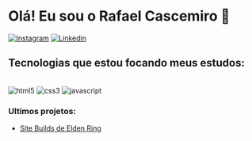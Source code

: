 # Olá! Eu sou o Rafael Cascemiro 👹

[![Instagram](https://img.shields.io/badge/Instagram-E4405F?style=for-the-badge&logo=instagram&logoColor=whit)](https://www.instagram.com/rafavs1/)
[![Linkedin](https://img.shields.io/badge/LinkedIn-0077B5?style=for-the-badge&logo=linkedin&logoColor=white)](https://www.linkedin.com/in/rafael-cascemiro-481638293/)


## Tecnologias que estou focando meus estudos: 

<div style="display: inline_block"><br/>
  <img aling="center" alt="html5" src="https://img.shields.io/badge/HTML5-E34F26?style=for-the-badge&logo=html5&logoColor=white" />
  <img aling="center" alt="css3" src="https://img.shields.io/badge/CSS3-1572B6?style=for-the-badge&logo=css3&logoColor=white" />
  <img aling="center" alt="javascript" src="https://img.shields.io/badge/JavaScript-323330?style=for-the-badge&logo=javascript&logoColor=F7DF1E" />
</div>




### Ultimos projetos: 

- [Site Builds de Elden Ring](https://rafajimji.github.io/elden-ring-teste/)<br/>
